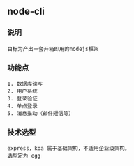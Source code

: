 ## node-cli

### 说明
    目标为产出一套开箱即用的nodejs框架
 
### 功能点
    1. 数据库读写
    2. 用户系统
    3. 登录验证
    4. 单点登录
    5. 消息推动（邮件短信等）
    
### 技术选型
    express，koa 属于基础架构，不适用企业级架构。
    选型定为 egg
